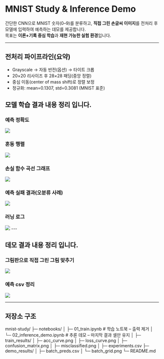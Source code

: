 # MNIST Study & Inference Demo

간단한 CNN으로 MNIST 숫자(0–9)를 분류하고, **직접 그린 손글씨 이미지**를 전처리 후 모델에 입력하여 예측하는 데모를 제공합니다.  
목표는 **이론+기록 중심 학습**과 **재현 가능한 실험 환경**입니다.

---

## 전처리 파이프라인(요약)
- Grayscale → 자동 반전(옵션) → 타이트 크롭
- 20×20 리사이즈 후 28×28 패딩(중앙 정렬)
- 중심 이동(center of mass shift)로 정렬 보정
- 정규화: mean=0.1307, std=0.3081 (MNIST 표준)

## 모델 학습 결과 내용 정리 입니다.

### 예측 정확도
<img src="/train_results/acc_cruve.png">

### 혼동 행렬
<img src="/train_results/confusion_matrix.png">

### 손실 함수 곡선 그래프
<img src="/train_results/loss_curve.png">

### 예측 실패 결과(오분류 사례)
<img src="/train_results/misclassified.png">

### 러닝 로그
<img src="/train_results/experiments.csv">
---

## 데모 결과 내용 정리 입니다.

### 그림판으로 직접 그린 그림 맞추기
<img src="/demo_results/batch_gird.png">

### 예측 csv 정리
<img src="/demo_results/batch_preds.csv">

---

## 저장소 구조
mnist-study/
├─ notebooks/
│ ├─ 01_train.ipynb # 학습 노트북 – 출력 제거
│ └─ 02_inference_demo.ipynb # 추론 데모 – 마지막 결과 셀만 유지
│
├─ train_results/
│ ├─ acc_curve.png
│ ├─ loss_curve.png
│ ├─ confusion_matrix.png
│ ├─ misclassified.png
│ ├─ experiments.csv
├─ demo_results/
│ ├─ batch_preds.csv
│ └─ batch_grid.png
└─ README.md

